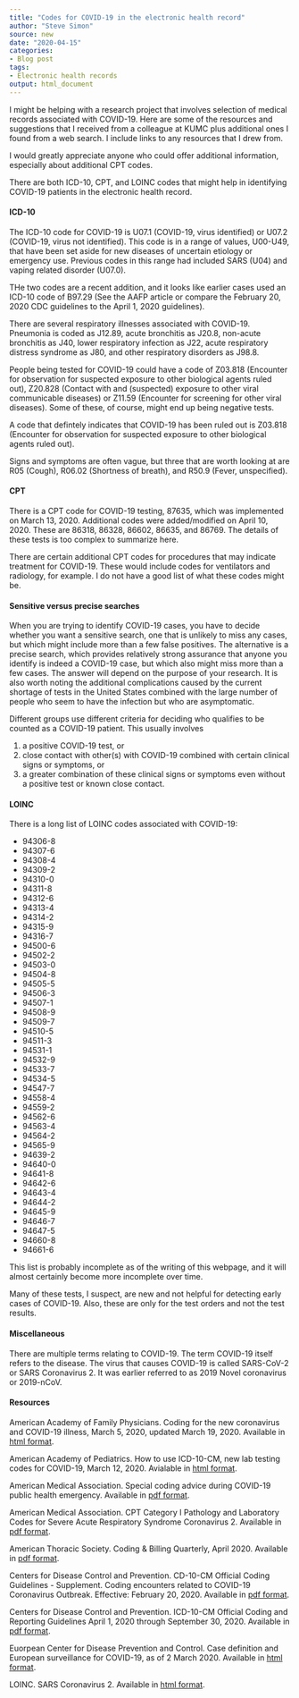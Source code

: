 ```yaml
---
title: "Codes for COVID-19 in the electronic health record"
author: "Steve Simon"
source: new
date: "2020-04-15"
categories:
- Blog post
tags:
- Electronic health records
output: html_document
---
```


I might be helping with a research project that involves selection of medical records associated with COVID-19. Here are some of the resources and suggestions that I received from a colleague at KUMC plus additional ones I found from a web search. I include links to any resources that I drew from.

I would greatly appreciate anyone who could offer additional information, especially about additional CPT codes.

<!---More--->

There are both ICD-10, CPT, and LOINC codes that might help in identifying COVID-19 patients in the electronic health record.

#### ICD-10

The ICD-10 code for COVID-19 is U07.1 (COVID-19, virus identified) or U07.2 (COVID-19, virus not identified). This code is in a range of values, U00-U49, that have been set aside for  new diseases of uncertain etiology or emergency use. Previous codes in this range had included SARS (U04) and vaping related disorder (U07.0).

THe two codes are a recent addition, and it looks like earlier cases used an ICD-10 code of B97.29 (See the AAFP article or compare the February 20, 2020 CDC guidelines to the April 1, 2020 guidelines).

There are several respiratory illnesses associated with COVID-19. Pneumonia is coded as J12.89, acute bronchitis as J20.8, non-acute bronchitis as J40, lower respiratory infection as J22, acute respiratory distress syndrome as J80, and other respiratory disorders as J98.8.

People being tested for COVID-19 could have a code of Z03.818 (Encounter for observation for suspected exposure to other biological agents ruled out), Z20.828 (Contact with and (suspected) exposure to other viral communicable diseases) or Z11.59 (Encounter for screening for other viral diseases). Some of these, of course, might end up being negative tests.

A code that defintely indicates that COVID-19 has been ruled out is Z03.818 (Encounter for observation for suspected exposure to other biological agents ruled out).

Signs and symptoms are often vague, but three that are worth looking at are R05 (Cough), R06.02 (Shortness of breath), and R50.9 (Fever, unspecified).

#### CPT

There is a CPT code for COVID-19 testing, 87635, which was implemented on March 13, 2020. Additional codes were added/modified on April 10, 2020. These are 86318, 86328, 86602, 86635, and 86769. The details of these tests is too complex to summarize here.

There are certain additional CPT codes for procedures that may indicate treatment for COVID-19. These would include codes for ventilators and radiology, for example. I do not have a good list of what these codes might be. 

#### Sensitive versus precise searches

When you are trying to identify COVID-19 cases, you have to decide whether you want a sensitive search, one that is unlikely to miss any cases, but which might include more than a few false positives. The alternative is a precise search, which provides relatively strong assurance that anyone you identify is indeed a COVID-19 case, but which also might miss more than a few cases. The answer will depend on the purpose of your research. It is also worth noting the additional complications caused by the current shortage of tests in the United States combined with the large number of people who seem to have the infection but who are asymptomatic.

Different groups use different criteria for deciding who qualifies to be counted as a COVID-19 patient. This usually involves 

1. a positive COVID-19 test, or 
2. close contact with other(s) with COVID-19 combined with certain clinical signs or symptoms, or 
3. a greater combination of these clinical signs or symptoms even without a positive test or known close contact.

#### LOINC

There is a long list of LOINC codes associated with COVID-19:

+ 94306-8
+ 94307-6
+ 94308-4
+ 94309-2
+ 94310-0
+ 94311-8
+ 94312-6
+ 94313-4
+ 94314-2
+ 94315-9
+ 94316-7
+ 94500-6
+ 94502-2
+ 94503-0
+ 94504-8
+ 94505-5
+ 94506-3
+ 94507-1
+ 94508-9
+ 94509-7
+ 94510-5
+ 94511-3
+ 94531-1
+ 94532-9
+ 94533-7
+ 94534-5
+ 94547-7
+ 94558-4
+ 94559-2
+ 94562-6
+ 94563-4
+ 94564-2
+ 94565-9
+ 94639-2
+ 94640-0
+ 94641-8
+ 94642-6
+ 94643-4
+ 94644-2
+ 94645-9
+ 94646-7
+ 94647-5
+ 94660-8
+ 94661-6

This list is probably incomplete as of the writing of this webpage, and it will almost certainly become more incomplete over time.

Many of these tests, I suspect, are new and not helpful for detecting early cases of COVID-19. Also, these are only for the test orders and not the test results.

#### Miscellaneous

There are multiple terms relating to COVID-19. The term COVID-19 itself refers to the disease. The virus that causes COVID-19 is called SARS-CoV-2 or SARS Coronavirus 2. It was earlier referred to as 2019 Novel coronavirus or 2019-nCoV.

#### Resources

American Academy of Family Physicians. Coding for the new coronavirus and COVID-19 illness, March 5, 2020, updated March 19, 2020. Available in [html format](https://www.aafp.org/journals/fpm/blogs/gettingpaid/entry/coronavirus_diagnosis_coding.html).

American Academy of Pediatrics. How to use ICD-10-CM, new lab testing codes for COVID-19, March 12, 2020. Avialable in [html format](https://www.aappublications.org/news/2020/03/12/coding031220).

American Medical Association. Special coding advice during COVID-19 public health emergency. Available in [pdf format](https://www.ama-assn.org/system/files/2020-04/covid-19-coding-advice.pdf).

American Medical Association. CPT Category I Pathology and Laboratory Codes for Severe
Acute Respiratory Syndrome Coronavirus 2. Available in [pdf format](https://www.ama-assn.org/system/files/2020-04/coronavirus-long-descriptors.pdf).

American Thoracic Society. Coding & Billing Quarterly, April 2020. Available in [pdf format](https://www.thoracic.org/about/newsroom/newsletters/coding-and-billing/resources/2020/cbq-april.pdf).

Centers for Disease Control and Prevention. CD-10-CM Official Coding Guidelines - Supplement. Coding encounters related to COVID-19 Coronavirus Outbreak. Effective: February 20, 2020. Available in [pdf format](https://www.cdc.gov/nchs/data/icd/ICD-10-CM-Official-Coding-Gudance-Interim-Advice-coronavirus-feb-20-2020.pdf).

Centers for Disease Control and Prevention. ICD-10-CM Official Coding and Reporting Guidelines April 1, 2020 through September 30, 2020. Available in [pdf format](https://www.cdc.gov/nchs/data/icd/COVID-19-guidelines-final.pdf).

Euorpean Center for Disease Prevention and Control. Case definition and European surveillance for COVID-19, as of 2 March 2020. Available in [html format](https://www.ecdc.europa.eu/en/case-definition-and-european-surveillance-human-infection-novel-coronavirus-2019-ncov).

LOINC. SARS Coronavirus 2. Available in [html format](https://loinc.org/sars-coronavirus-2/).

